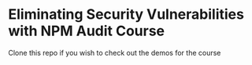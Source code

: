 Eliminating Security Vulnerabilities with NPM Audit Course
========================

Clone this repo if you wish to check out the demos for the course